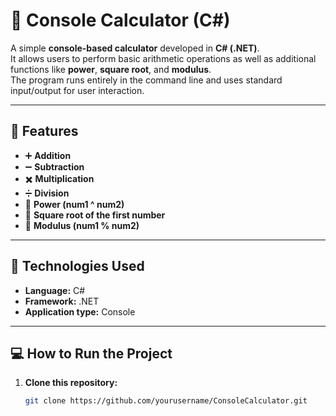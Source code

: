 # 🧮 Console Calculator (C#)

A simple **console-based calculator** developed in **C# (.NET)**.  
It allows users to perform basic arithmetic operations as well as additional functions like **power**, **square root**, and **modulus**.  
The program runs entirely in the command line and uses standard input/output for user interaction.

---

## 🚀 Features

- ➕ **Addition**  
- ➖ **Subtraction**  
- ✖️ **Multiplication**  
- ➗ **Division**  
- 🔼 **Power (num1 ^ num2)**  
- 🧮 **Square root of the first number**  
- 🧱 **Modulus (num1 % num2)**  

---

## 🧰 Technologies Used

- **Language:** C#  
- **Framework:** .NET  
- **Application type:** Console  

---

## 💻 How to Run the Project

1. **Clone this repository:**
   ```bash
   git clone https://github.com/yourusername/ConsoleCalculator.git
